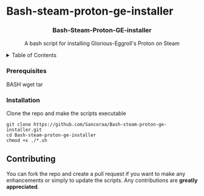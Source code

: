 # Bash-steam-proton-ge-installer

<h3 align="center">Bash-Steam-Proton-GE-installer</h3>
<p align="center">A bash script for installing Glorious-Eggroll's Proton on Steam</p>

<details>
 <summary>Table of Contents</summary>
 <ol>
  <li><a href="#prerequisites">Prerequisites</a></li>
  <li><a href="#installation">Installation</a></li>
  <li><a href="#contributing">Contributing</a></li>
 </ol>
 </details>
 
 ### Prerequisites
 
 BASH
 wget
 tar
 
 ### Installation
 
 Clone the repo and make the scripts executable
 
 ```
 git clone https://github.com/Sancoraa/Bash-steam-proton-ge-installer.git
 cd Bash-steam-proton-ge-installer
 chmod +x ./*.sh
 ```

## Contributing

You can fork the repo and create a pull request if you want to make any enhancements or simply to update the scripts. Any contributions are **greatly appreciated**.
